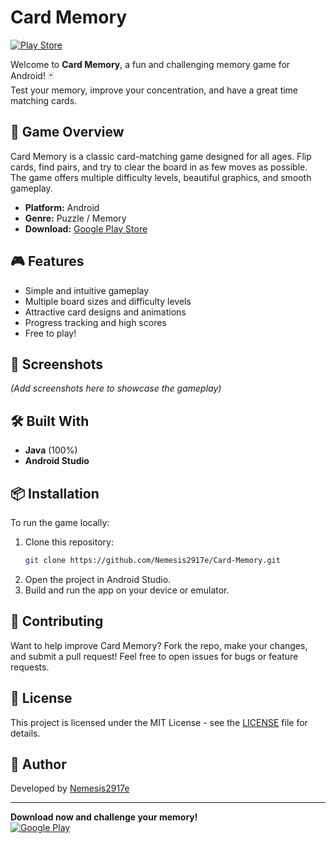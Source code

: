 # Card Memory

[![Play Store](https://img.shields.io/badge/Download%20on%20Google%20Play-Card%20Memory-brightgreen)](https://play.google.com/store/apps/details?id=com.nemesis.cardmemory)

Welcome to **Card Memory**, a fun and challenging memory game for Android! 🃏  
Test your memory, improve your concentration, and have a great time matching cards.

## 🚀 Game Overview

Card Memory is a classic card-matching game designed for all ages. Flip cards, find pairs, and try to clear the board in as few moves as possible. The game offers multiple difficulty levels, beautiful graphics, and smooth gameplay.

- **Platform:** Android
- **Genre:** Puzzle / Memory
- **Download:** [Google Play Store](https://play.google.com/store/apps/details?id=com.nemesis.cardmemory)

## 🎮 Features

- Simple and intuitive gameplay
- Multiple board sizes and difficulty levels
- Attractive card designs and animations
- Progress tracking and high scores
- Free to play!

## 📸 Screenshots

*(Add screenshots here to showcase the gameplay)*

## 🛠️ Built With

- **Java** (100%)
- **Android Studio**

## 📦 Installation

To run the game locally:

1. Clone this repository:
    ```bash
    git clone https://github.com/Nemesis2917e/Card-Memory.git
    ```
2. Open the project in Android Studio.
3. Build and run the app on your device or emulator.

## 🤝 Contributing

Want to help improve Card Memory? Fork the repo, make your changes, and submit a pull request!
Feel free to open issues for bugs or feature requests.

## 📄 License

This project is licensed under the MIT License - see the [LICENSE](LICENSE) file for details.

## 👤 Author

Developed by [Nemesis2917e](https://github.com/Nemesis2917e)

---

**Download now and challenge your memory!**  
[![Google Play](https://img.shields.io/badge/Play%20on%20Google%20Play-Card%20Memory-blue?logo=google-play)](https://play.google.com/store/apps/details?id=com.nemesis.cardmemory)
